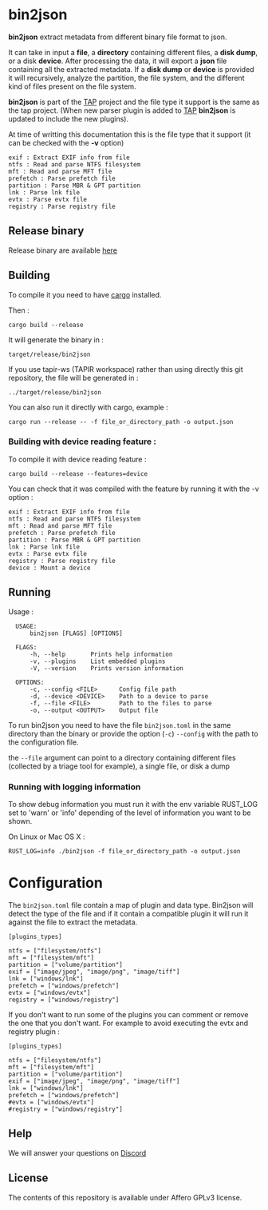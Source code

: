 # bin2json

**bin2json** extract metadata from different binary file format to json.

It can take in input a **file**, a **directory** containing different files, a **disk dump**, or a disk **device**. After processing the data, it will export a **json** file containing all the extracted metadata. 
If a **disk dump** or **device** is provided it will recursively, analyze the partition, the file system, and the different kind of files present on the file system. 

**bin2json** is part of the [TAP](https://github.com/tap-ir/) project and the file type it support is the same as the tap project. (When new parser plugin is added to [TAP](https://github.com/tap-ir/) **bin2json** is updated to include the new plugins).

At time of writting this documentation this is the file type that it support (it can be checked with the **-v** option)

```
exif : Extract EXIF info from file
ntfs : Read and parse NTFS filesystem
mft : Read and parse MFT file
prefetch : Parse prefetch file
partition : Parse MBR & GPT partition
lnk : Parse lnk file
evtx : Parse evtx file
registry : Parse registry file
```

## Release binary

Release binary are available [here](https://github.com/tap-ir/bin2json/releases)

## Building 

To compile it you need to have [cargo](https://doc.rust-lang.org/cargo/getting-started/installation.html) installed.

Then :

`cargo build --release`

It will generate the binary in :

`target/release/bin2json` 

If you use tapir-ws (TAPIR workspace) rather than using directly this git repository, the file will be generated in :

`../target/release/bin2json`

You can also run it directly with cargo, example : 

`cargo run --release -- -f file_or_directory_path -o output.json`

### Building with device reading feature : 

To compile it with device reading feature : 

  `cargo build --release --features=device` 

You can check that it was compiled with the feature by running it with the -v option :

```
exif : Extract EXIF info from file
ntfs : Read and parse NTFS filesystem
mft : Read and parse MFT file
prefetch : Parse prefetch file
partition : Parse MBR & GPT partition
lnk : Parse lnk file
evtx : Parse evtx file
registry : Parse registry file
device : Mount a device
```

## Running 

Usage  :

```
  USAGE:
      bin2json [FLAGS] [OPTIONS]

  FLAGS:
      -h, --help       Prints help information
      -v, --plugins    List embedded plugins
      -V, --version    Prints version information

  OPTIONS:
      -c, --config <FILE>      Config file path
      -d, --device <DEVICE>    Path to a device to parse
      -f, --file <FILE>        Path to the files to parse
      -o, --output <OUTPUT>    Output file
```

To run bin2json you need to have the file `bin2json.toml` in the same directory than the binary or provide the option (`-c`) `--config` with the path to the configuration file. 

the `--file` argument can point to a directory containing different files (collected by a triage tool for example), a single file, or disk a dump


### Running with logging information

  To show debug information you must run it with the env variable RUST\_LOG set to 'warn' or 'info' depending of the level of information you want to be shown. 

On Linux or Mac OS X : 

`RUST_LOG=info ./bin2json -f file_or_directory_path -o output.json` 

# Configuration 

The `bin2json.toml` file contain a map of plugin and data type. Bin2json will detect the type of the file and if it contain a compatible plugin it will run it against the file to extract the metadata. 

```
[plugins_types]

ntfs = ["filesystem/ntfs"]
mft = ["filesystem/mft"]
partition = ["volume/partition"]
exif = ["image/jpeg", "image/png", "image/tiff"]
lnk = ["windows/lnk"]
prefetch = ["windows/prefetch"]
evtx = ["windows/evtx"]
registry = ["windows/registry"]
```

If you don't want to run some of the plugins you can comment or remove the one that you don't want.
For example to avoid executing the evtx and registry plugin : 

```
[plugins_types]

ntfs = ["filesystem/ntfs"]
mft = ["filesystem/mft"]
partition = ["volume/partition"]
exif = ["image/jpeg", "image/png", "image/tiff"]
lnk = ["windows/lnk"]
prefetch = ["windows/prefetch"]
#evtx = ["windows/evtx"]
#registry = ["windows/registry"]
```

## Help

We will answer your questions on [Discord](https://discord.gg/C8UdFG6K)

## License

The contents of this repository is available under Affero GPLv3 license.
